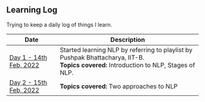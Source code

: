 ## Learning Log
Trying to keep a daily log of things I learn. 
<br/>

| Date | Description |
| ---- | ------------- |
| [Day 1 - 14th Feb, 2022](learning-content/day1.md) | Started learning NLP by referring to playlist by Pushpak Bhattacharya, IIT-B. <br/> **Topics covered:** Introduction to NLP, Stages of NLP.|
| [Day 2 - 15th Feb, 2022](learning-content/day2.md) | **Topics covered:** Two approaches to NLP |

